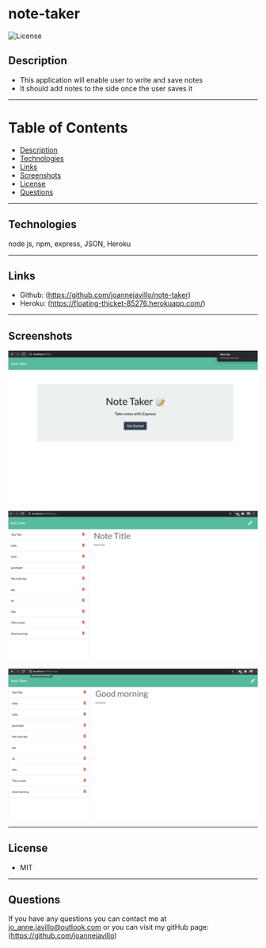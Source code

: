 # note-taker
![License](https://img.shields.io/badge/License-MIT-purple)

## Description 
- This application will enable user to write and save notes
- It should add notes to the side once the user saves it

 ---
# Table of Contents 

  - [Description](#Description)
  - [Technologies](#Technologies)
  - [Links](#Links)
  - [Screenshots](#Screenshots)
  - [License](#License)
  - [Questions](#questions)
---

## Technologies
node js, npm, express, JSON, Heroku

---
## Links
 - Github: (https://github.com/joannejavillo/note-taker)
 - Heroku: (https://floating-thicket-85276.herokuapp.com/)

---
## Screenshots
![screenshot-of-mainpage](./Assets/images/pictureone.png)

![screenshot-of-image-one](./Assets/images/picturetwo.png)

![screenshot-of-image-one](./Assets/images/picturethree.png)

---
## License
- MIT
---
## Questions
If you have any questions you can contact me at jo_anne.javillo@outlook.com or you can visit my gitHub page: (https://github.com/joannejavillo)